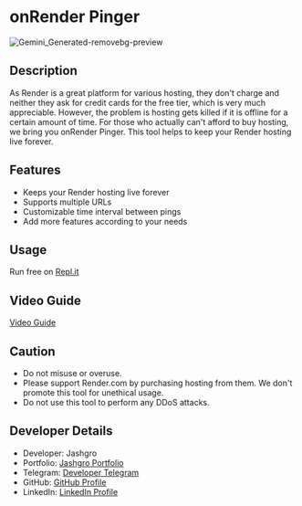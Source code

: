 # onRender Pinger
![Gemini_Generated-removebg-preview](https://github.com/BlackHatDevX/Render-Pinger/assets/91268029/205dac22-d4e2-4038-8525-1f3784c32291)

## Description
As Render is a great platform for various hosting, they don't charge and neither they ask for credit cards for the free tier, which is very much appreciable. However, the problem is hosting gets killed if it is offline for a certain amount of time. For those who actually can't afford to buy hosting, we bring you onRender Pinger. This tool helps to keep your Render hosting live forever.

## Features
- Keeps your Render hosting live forever
- Supports multiple URLs
- Customizable time interval between pings
- Add more features according to your needs

## Usage
Run free on [Repl.it](https://replit.com/@jashgro/onRender-Pinger)

## Video Guide
[Video Guide](link_to_video_guide)

## Caution
- Do not misuse or overuse.
- Please support Render.com by purchasing hosting from them. We don't promote this tool for unethical usage.
- Do not use this tool to perform any DDoS attacks.

## Developer Details
- Developer: Jashgro
- Portfolio: [Jashgro Portfolio](https://bit.ly/jashgro)
- Telegram: [Developer Telegram](https://telegram.dog/developer_x)
- GitHub: [GitHub Profile](https://github.com/BlackHatDevX)
- LinkedIn: [LinkedIn Profile](https://linkedin.com/in/jash-gro)
